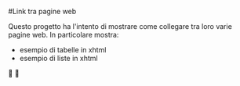 #Link tra pagine web

Questo progetto ha l'intento di mostrare come collegare tra loro varie pagine web. In particolare mostra:
- esempio di tabelle in xhtml
- esempio di liste in xhtml

🍋 🎷
